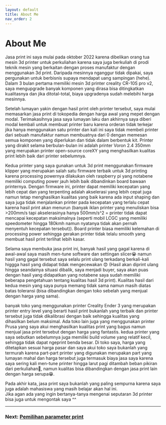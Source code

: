 ```yaml
---
layout: default
title: About Me
nav_order: 2
---
```


# About Me

Jasa print ini saya mulai pada oktober 2022 karena dibelikan orang tua mesin 3d printer untuk perkuliahan karena saya juga berkuliah di prodi teknik mesin yang berkaitan dengan proses manufaktur dengan menggunakan 3d print. Daripada mesinnya nganggur tidak dipakai, saya pergunakan untuk berbisnis supaya mendapat uang sampingan (hehe). Dalam 3 bulan pertama memiliki mesin 3d printer creality CR-10S pro v2, saya mengupgrade banyak komponen yang dirasa bisa ditingkatkan kualitasnya dan jika ditotal-total, biaya upgradenya sudah melebihi harga mesinnya. 

Setelah lumayan yakin dengan hasil print oleh printer tersebut, saya mulai memasarkan jasa print di tokopedia dengan harga awal yang mepet dengan modal. Terimakasihnya jasa saya lumayan laku dan akhirnya saya diberi modal kembali untuk membuat printer baru karena orderan tidak terkejar jika hanya menggunakan satu printer dan kali ini saya tidak membeli printer dari sebuah manufaktur namun membuatnya dari 0 dengan memesan semua komponen yang diperlukan dan tidak dalam berbentuk kit. Printer yang dirakit selama berbulan-bulan ini adalah printer Voron 2.4 350mm yang merupakan printer open-source coreXY yang menghasilkan kualitas print lebih baik dari printer sebelumnya.

Kedua printer yang saya gunakan untuk 3d print menggunakan firmware klipper yang merupakan salah satu firmware terbaik untuk 3d printing karena processing powernya dilakukan oleh raspberry pi yang notabene memiliki computing power jauh lebih baik dibandinkan board bawaan printernya. Dengan firmware ini, printer dapat memiliki kecepatan yang lebih cepat dan yang terpenting adalah akselerasi yang lebih cepat juga namun tetap menghasilkan kualitas yang baik karena ada input shaping dan saya juga tidak menjalankan printer pada kecepatan yang terlalu cepat karena hasil print akan menurun (banyak iklan printer yang menuliskan bisa >200mm/s tapi akselerasinya hanya 500mm/s^2 = printer tidak dapat mencapai kecepatan maksimalnya (seperti mobil LCGC yang memiliki speedometer hingga 180kmh namun nyatanya tidak akan pernah menyentuh kecepatan tersebut)). Board printer biasa memiliki kelemahan di processing power sehingga gerakan printer tidak telalu smooth yang membuat hasil print terlihat lebih kasar.

Selama saya membuka jasa print ini, banyak hasil yang gagal karena di awal-awal saya masih men-tune software dan settingan slicer😭 namun hasil yang gagal tersebut saya selalu print ulang terkadang berkali-kali higgga hasil yang didapat tidak mengecewakan 😍 (Hasil akan diprint ulang hingga seandainya situasi dibalik, saya menjadi buyer, saya akan puas dengan hasil yang didapatkan yang notabene saya sudah memiliki beberapa pengetahuan tentang kualitas hasil 3d print). Kualitas hasil dari kedua mesin yang saya punya memang tidak sama namun masih diatas batas toleransi (bisa dibandingkan dengan toko sebelah yang menjual dengan harga yang sama). 

banyak toko yang menggunakan printer Creality Ender 3 yang merupakan printer entry level yang berarti hasil print bukanlah yang terbaik dan printer tersebut juga tidak dikalibrasi dengan baik sehingga kualitas yang dihasilkan belum maksimal. Ada toko lain juga yang menggunakan printer Prusa yang saya akui menghasilkan kualitas print yang bagus namun menjual jasa print tersebut dengan harga yang fantastis. kedua printer yang saya sebutkan sebelumnya juga memiliki build volume yang relatif kecil, sehingga tidak dapat ngeprint benda besar. Di toko saya, harga yang ditetapkan sesuai harga pasar dan saya akui toko saya bukanlah yang termurah karena part-part printer yang digunakan merupakan part yang lumayan mahal dan harga tersebut juga termasuk biaya jasa saya karena saya sering kali men-tune printer hingga larut pagi ditambah beban pikiran dari perkuliahan🥲, namun kualitas bisa dibandingkan dengan jasa print lain dengan harga serupa😁.

Pada akhir kata, jasa print saya bukanlah yang paling sempurna karena saya juga adalah mahasiswa yang masih belajar akan hal ini.  
Jika agan ada yang ingin bertanya-tanya mengenai seputaran 3d printer bisa juga untuk mengontak saya ^^


---

### Next: [Pemilihan parameter print](./Parameter.md)
